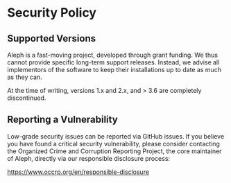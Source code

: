 <!--
SPDX-FileCopyrightText: 2022 2014-2015 Friedrich Lindenberg, <friedrich@pudo.org>, et al.
SPDX-FileCopyrightText: 2022 2016-2020 Journalism Development Network,Inc

SPDX-License-Identifier: MIT
-->

# Security Policy

## Supported Versions

Aleph is a fast-moving project, developed through grant funding. We thus cannot provide specific 
long-term support releases. Instead, we advise all implementors of the software to keep their
installations up to date as much as they can.

At the time of writing, versions 1.x and 2.x, and > 3.6 are completely discontinued.

## Reporting a Vulnerability

Low-grade security issues can be reported via GitHub issues. If you believe you have found a 
critical security vulnerability, please consider contacting the Organized Crime and Corruption
Reporting Project, the core maintainer of Aleph, directly via our responsible disclosure process:

https://www.occrp.org/en/responsible-disclosure
